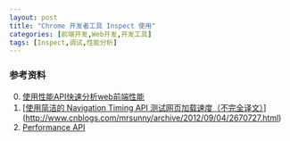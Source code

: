 ```yaml
---
layout: post
title: "Chrome 开发者工具 Inspect 使用"
categories: [前端开发,Web开发,开发工具]
tags: [Inspect,调试,性能分析]
---
```








### 参考资料

0. [使用性能API快速分析web前端性能](https://segmentfault.com/a/1190000004010453)
1. [[使用简洁的 Navigation Timing API 测试网页加载速度（不完全译文）](http://www.cnblogs.com/mrsunny/archive/2012/09/04/2670727.html)](http://www.cnblogs.com/mrsunny/archive/2012/09/04/2670727.html)
2. [Performance API](http://javascript.ruanyifeng.com/bom/performance.html)

